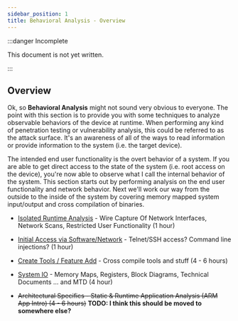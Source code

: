 ```yaml
---
sidebar_position: 1
title: Behavioral Analysis - Overview
---
```


:::danger Incomplete

This document is not yet written.

:::

## Overview

Ok, so **Behavioral Analysis** might not sound very obvious to everyone. The point with this section is to provide you with some techniques to analyze observable behaviors of the device at runtime. When performing any kind of penetration testing or vulnerability analysis, this could be referred to as the attack surface. It's an awareness of all of the ways to read information or provide information to the system (i.e. the target device).

The intended end user functionality is the overt behavior of a system. If you are able to get direct access to the state of the system (i.e. root access on the device), you're now able to observe what I call the internal behavior of the system. This section starts out by performing analysis on the end user functionality and network behavior. Next we'll work our way from the outside to the inside of the system by covering memory mapped system input/output and cross compilation of binaries.

- [Isolated Runtime Analysis](./IsolatedRuntimeAnalysis) - Wire Capture Of Network Interfaces, Network Scans, Restricted User Functionality (1 hour)
- [Initial Access via Software/Network](./InitialAccess) - Telnet/SSH access? Command line injections? (1 hour)
- [Create Tools / Feature Add](./Toolchains) - Cross compile tools and stuff (4 - 6 hours)
- [System IO](./SystemIo) - Memory Maps, Registers, Block Diagrams, Technical Documents ... and MTD (4 hour)

- ~~Architectural Specifics - Static & Runtime Application Analysis (ARM App Intro) (4 - 6 hours)~~ **TODO: I think this should be moved to somewhere else?**
